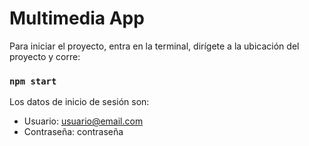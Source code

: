 # Multimedia App

Para iniciar el proyecto, entra en la terminal, dirígete a la ubicación del proyecto y corre:

### `npm start`

Los datos de inicio de sesión son:

- Usuario: usuario@email.com
- Contraseña: contraseña
